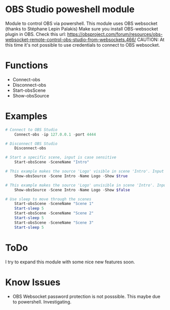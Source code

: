 # OBS Studio poweshell module
Module to control OBS via powershell. This module uses OBS websocket (thanks to Stéphane Lepin Palakis) Make sure you install OBS-websocket plugin in OBS. Check this url: https://obsproject.com/forum/resources/obs-websocket-remote-control-obs-studio-from-websockets.466/
CAUTION: At this time it's not possible to use credentials to connect to OBS websocket.

# Functions
 - Connect-obs
 - Disconnect-obs
 - Start-obsScene
 - Show-obsSource

# Examples
```powershell
# Connect to OBS Studio
    Connect-obs -ip 127.0.0.1 -port 4444

# Disconnect OBS Studio
    Disconnect-obs

# Start a specific scene, input is case sensitive
    Start-obsScene -SceneName "Intro"

# This example makes the source 'Logo' visible in scene 'Intro'. Input is case sensitive!
    Show-obsSource -Scene Intro -Name Logo -Show $true

# This example makes the source 'Logo' unvisible in scene 'Intro'. Input is case sensitive!
    Show-obsSource -Scene Intro -Name Logo -Show $false

# Use sleep to move through the scenes
    Start-obsScene -SceneName "Scene 1"
    Start-sleep 5
    Start-obsScene -SceneName "Scene 2"
    Start-sleep 5
    Start-obsScene -SceneName "Scene 3"
    Start-sleep 5
```

# ToDo
I try to expand this module with some nice new features soon.

# Know Issues
- OBS Websocket password protection is not posssible. This maybe due to powershell. Investigating. 
